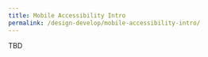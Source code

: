```yaml
---
title: Mobile Accessibility Intro
permalink: /design-develop/mobile-accessibility-intro/
---
```


TBD